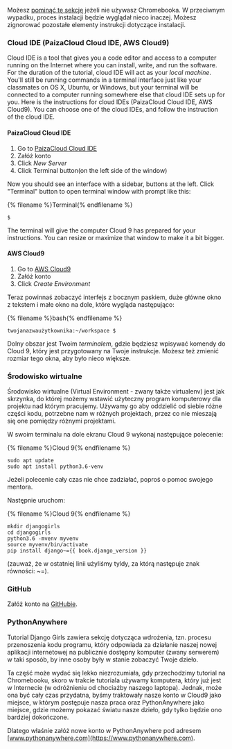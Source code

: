 Możesz [pominąć tę sekcję](http://tutorial.djangogirls.org/en/installation/#install-python) jeżeli nie używasz Chromebooka. W przeciwnym wypadku, proces instalacji będzie wyglądał nieco inaczej. Możesz zignorować pozostałe elementy instrukcji dotyczące instalacji.

### Cloud IDE (PaizaCloud Cloud IDE, AWS Cloud9)

Cloud IDE is a tool that gives you a code editor and access to a computer running on the Internet where you can install, write, and run the software. For the duration of the tutorial, cloud IDE will act as your *local machine*. You'll still be running commands in a terminal interface just like your classmates on OS X, Ubuntu, or Windows, but your terminal will be connected to a computer running somewhere else that cloud IDE sets up for you. Here is the instructions for cloud IDEs (PaizaCloud Cloud IDE, AWS Cloud9). You can choose one of the cloud IDEs, and follow the instruction of the cloud IDE.

#### PaizaCloud Cloud IDE

1. Go to [PaizaCloud Cloud IDE](https://paiza.cloud/)
2. Załóż konto
3. Click *New Server*
4. Click Terminal button(on the left side of the window)

Now you should see an interface with a sidebar, buttons at the left. Click "Terminal" button to open terminal window with prompt like this:

{% filename %}Terminal{% endfilename %}

    $
    

The terminal will give the computer Cloud 9 has prepared for your instructions. You can resize or maximize that window to make it a bit bigger.

#### AWS Cloud9

1. Go to [AWS Cloud9](https://aws.amazon.com/cloud9/)
2. Załóż konto
3. Click *Create Environment*

Teraz powinnaś zobaczyć interfejs z bocznym paskiem, duże główne okno z tekstem i małe okno na dole, które wygląda następująco:

{% filename %}bash{% endfilename %}

    twojanazwaużytkownika:~/workspace $
    

Dolny obszar jest Twoim *terminalem*, gdzie będziesz wpisywać komendy do Cloud 9, który jest przygotowany na Twoje instrukcje. Możesz też zmienić rozmiar tego okna, aby było nieco większe.

### Środowisko wirtualne

Środowisko wirtualne (Virtual Environment - zwany także virtualenv) jest jak skrzynka, do której możemy wstawić użyteczny program komputerowy dla projektu nad którym pracujemy. Używamy go aby oddzielić od siebie różne części kodu, potrzebne nam w różnych projektach, przez co nie mieszają się one pomiędzy różnymi projektami.

W swoim terminalu na dole ekranu Cloud 9 wykonaj następujące polecenie:

{% filename %}Cloud 9{% endfilename %}

    sudo apt update
    sudo apt install python3.6-venv
    

Jeżeli polecenie cały czas nie chce zadziałać, poproś o pomoc swojego mentora.

Następnie uruchom:

{% filename %}Cloud 9{% endfilename %}

    mkdir djangogirls
    cd djangogirls
    python3.6 -mvenv myvenv
    source myvenv/bin/activate
    pip install django~={{ book.django_version }}
    

(zauważ, że w ostatniej linii użyliśmy tyldy, za którą następuje znak równości: ~=).

### GitHub

Załóż konto na [GitHubie](https://github.com).

### PythonAnywhere

Tutorial Django Girls zawiera sekcję dotycząca wdrożenia, tzn. procesu przenoszenia kodu programu, który odpowiada za działanie naszej nowej aplikacji internetowej na publicznie dostępny komputer (zwany serwerem) w taki sposób, by inne osoby były w stanie zobaczyć Twoje dzieło.

Ta część może wydać się lekko niezrozumiała, gdy przechodzimy tutorial na Chromebooku, skoro w trakcie tutoriala używamy komputera, który już jest w Internecie (w odróżnieniu od chociażby naszego laptopa). Jednak, może ona być cały czas przydatna, byśmy traktowały nasze konto w Cloud9 jako miejsce, w którym postępuje nasza praca oraz PythonAnywhere jako miejsce, gdzie możemy pokazać światu nasze dzieło, gdy tylko będzie ono bardziej dokończone.

Dlatego właśnie załóż nowe konto w PythonAnywhere pod adresem [www.pythonanywhere.com](https://www.pythonanywhere.com).